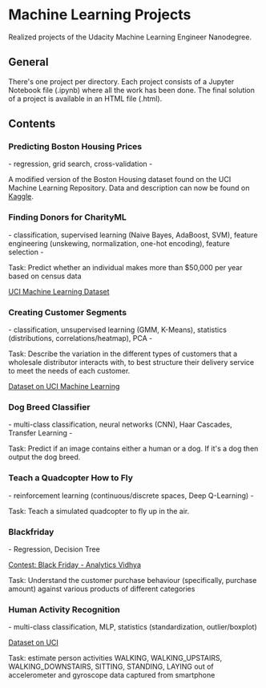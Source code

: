 # Machine Learning Projects
Realized projects of the Udacity Machine Learning Engineer Nanodegree.
## General
There's one project per directory. Each project consists of a Jupyter Notebook file (.ipynb) where all the work has been done. The final solution of a project is available in an HTML file (.html).

## Contents
### Predicting Boston Housing Prices
\- regression, grid search, cross-validation -

A modified version of the Boston Housing dataset found on the UCI Machine Learning Repository. Data and description can now be found on <a href='https://www.kaggle.com/c/boston-housing'>Kaggle</a>.

### Finding Donors for CharityML
\- classification, supervised learning (Naive Bayes, AdaBoost, SVM), feature engineering (unskewing, normalization, one-hot encoding), feature selection -

Task: Predict whether an individual makes more than $50,000 per year based on census data

<a href='https://archive.ics.uci.edu/ml/datasets/Census+Income'>UCI Machine Learning Dataset</a>

### Creating Customer Segments
\- classification, unsupervised learning (GMM, K-Means), statistics (distributions, correlations/heatmap), PCA -

Task: Describe the variation in the different types of customers that a wholesale distributor interacts with, to best structure their delivery service to meet the needs of each customer.

<a href='https://archive.ics.uci.edu/ml/datasets/Wholesale+customers'>Dataset on UCI Machine Learning</a>

### Dog Breed Classifier
\- multi-class classification, neural networks (CNN), Haar Cascades, Transfer Learning -

Task: Predict if an image contains either a human or a dog. If it's a dog then output the dog breed.

### Teach a Quadcopter How to Fly
\- reinforcement learning (continuous/discrete spaces, Deep Q-Learning) -

Task: Teach a simulated quadcopter to fly up in the air.

### Blackfriday
\- Regression, Decision Tree

<a href = 'https://datahack.analyticsvidhya.com/contest/black-friday/'>Contest: Black Friday - Analytics Vidhya</a>

Task: Understand the customer purchase behaviour (specifically, purchase amount) against various products of different categories

### Human Activity Recognition
\- multi-class classification, MLP, statistics (standardization, outlier/boxplot)

<a href = 'http://archive.ics.uci.edu/ml/datasets/Human+Activity+Recognition+Using+Smartphones'>Dataset on UCI</a>

Task: estimate person activities WALKING, WALKING_UPSTAIRS, WALKING_DOWNSTAIRS, SITTING, STANDING, LAYING out of accelerometer and gyroscope data captured from smartphone
